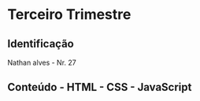 # Terceiro Trimestre

## Identificação
Nathan alves - Nr. 27

## Conteúdo - HTML - CSS - JavaScript
